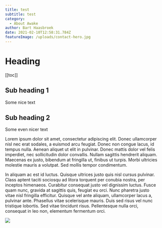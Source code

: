 ```yaml
---
title: test
subtitle: test
category:
  - About Awake
author: Bart Haasbroek
date: 2021-02-10T12:58:31.784Z
featureImage: /uploads/contact-hero.jpg
---
```

# Heading

\[[toc]]

## Sub heading 1

Some nice text

## Sub heading 2

Some even nicer text

Lorem ipsum dolor sit amet, consectetur adipiscing elit. Donec ullamcorper nisl nec erat sodales, a euismod arcu feugiat. Donec non congue lacus, id tempus nulla. Aenean aliquet ut elit in pulvinar. Donec mattis dolor vel felis imperdiet, nec sollicitudin dolor convallis. Nullam sagittis hendrerit aliquam. Maecenas ex justo, bibendum at fringilla ut, finibus ut turpis. Morbi ultricies molestie mauris a volutpat. Sed mollis tempor condimentum.

In aliquam ac est id luctus. Quisque ultrices justo quis nisl cursus pulvinar. Class aptent taciti sociosqu ad litora torquent per conubia nostra, per inceptos himenaeos. Curabitur consequat justo vel dignissim luctus. Fusce quam nunc, gravida at sagittis quis, feugiat eu orci. Nunc pharetra justo vitae nisl fringilla efficitur. Quisque vel ante aliquam, ullamcorper lacus a, pulvinar ante. Phasellus vitae scelerisque mauris. Duis sed risus vel nunc tristique lobortis. Sed vitae tincidunt risus. Pellentesque nulla orci, consequat in leo non, elementum fermentum orci.



![](/uploads/contact-person.jpg)